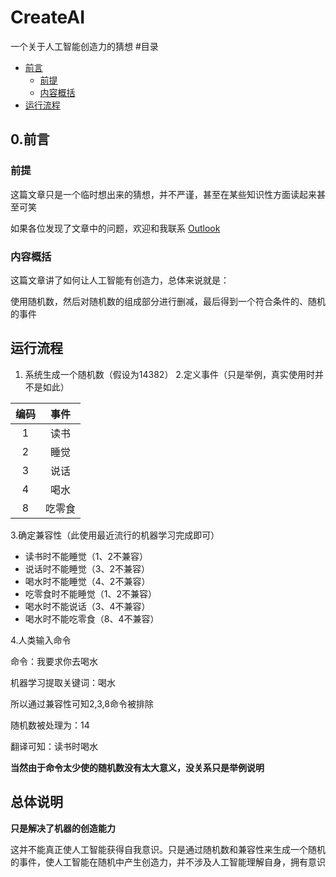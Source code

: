 # CreateAI
一个关于人工智能创造力的猜想
#目录
- [前言](#jump_1)
  - [前提](#jump_2)
  - [内容概括](#jump_3)
- [运行流程](#jump_4)
## 0.前言
<a id="jump_1"></a>
### 前提
<a id="jump_2"></a>
这篇文章只是一个临时想出来的猜想，并不严谨，甚至在某些知识性方面读起来甚至可笑

如果各位发现了文章中的问题，欢迎和我联系 [Outlook](mailto:ljr20090806@outlook.com)

### 内容概括
<a id="jump_3"></a>
这篇文章讲了如何让人工智能有创造力，总体来说就是：

使用随机数，然后对随机数的组成部分进行删减，最后得到一个符合条件的、随机的事件
## 运行流程
1. 系统生成一个随机数（假设为14382）
2.定义事件（只是举例，真实使用时并不是如此）

| 编码   | 事件 |
| :-: | :-----: | 
| 1 |  读书  | 
| 2 |  睡觉  | 
| 3 |  说话  | 
| 4 |  喝水  | 
| 8 |  吃零食  |

3.确定兼容性（此使用最近流行的机器学习完成即可）
- 读书时不能睡觉（1、2不兼容）
- 说话时不能睡觉（3、2不兼容）
- 喝水时不能睡觉（4、2不兼容）
- 吃零食时不能睡觉（1、2不兼容）
- 喝水时不能说话（3、4不兼容）
- 喝水时不能吃零食（8、4不兼容）

4.人类输入命令

命令：我要求你去喝水

机器学习提取关键词：喝水

所以通过兼容性可知2,3,8命令被排除

随机数被处理为：14

翻译可知：读书时喝水

**当然由于命令太少使的随机数没有太大意义，没关系只是举例说明**

## 总体说明
**只是解决了机器的创造能力**

这并不能真正使人工智能获得自我意识。只是通过随机数和兼容性来生成一个随机的事件，使人工智能在随机中产生创造力，并不涉及人工智能理解自身，拥有意识

